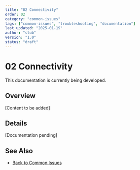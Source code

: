 ```yaml
---
title: "02 Connectivity"
order: 02
category: "common-issues"
tags: ["common-issues", "troubleshooting", "documentation"]
last_updated: "2025-01-19"
author: "stub"
version: "1.0"
status: "draft"
---
```


# 02 Connectivity

This documentation is currently being developed.

## Overview

[Content to be added]

## Details

[Documentation pending]

## See Also

- [Back to Common Issues](./README.md)
